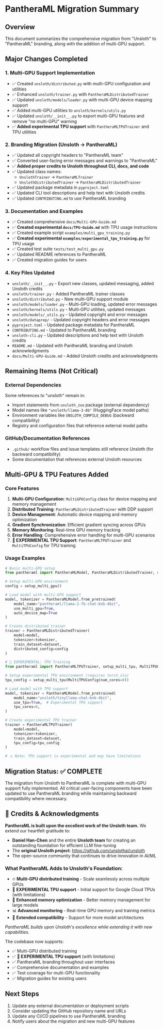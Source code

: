 # PantheraML Migration Summary

## Overview
This document summarizes the comprehensive migration from "Unsloth" to "PantheraML" branding, along with the addition of multi-GPU support.

## Major Changes Completed

### 1. Multi-GPU Support Implementation
- ✅ Created `unsloth/distributed.py` with multi-GPU configuration and utilities
- ✅ Enhanced `unsloth/trainer.py` with `PantheraMLDistributedTrainer` 
- ✅ Updated `unsloth/models/loader.py` with multi-GPU device mapping support
- ✅ Added multi-GPU utilities to `unsloth/kernels/utils.py`
- ✅ Updated `unsloth/__init__.py` to export multi-GPU features and remove "no multi-GPU" warning
- ✅ **Added experimental TPU support** with `PantheraMLTPUTrainer` and TPU utilities

### 2. Branding Migration (Unsloth → PantheraML)
- ✅ Updated all copyright headers to "PantheraML team"
- ✅ Converted user-facing error messages and warnings to "PantheraML"
- ✅ **Added proper credits to Unsloth throughout CLI, docs, and code**
- ✅ Updated class names:
  - `UnslothTrainer` → `PantheraMLTrainer`
  - `UnslothDistributedTrainer` → `PantheraMLDistributedTrainer`
- ✅ Updated package metadata in `pyproject.toml`
- ✅ Updated CLI tool descriptions and help text with Unsloth credits
- ✅ Updated `CONTRIBUTING.md` to use PantheraML branding

### 3. Documentation and Examples
- ✅ Created comprehensive `docs/Multi-GPU-Guide.md`
- ✅ **Created experimental `docs/TPU-Guide.md`** with TPU usage instructions
- ✅ Created example script `examples/multi_gpu_training.py`
- ✅ **Created experimental `examples/experimental_tpu_training.py`** for TPU usage
- ✅ Created test suite `tests/test_multi_gpu.py`
- ✅ Updated README references to PantheraML
- ✅ Created migration guides for users

### 4. Key Files Updated
- `unsloth/__init__.py` - Export new classes, updated messaging, added Unsloth credits
- `unsloth/trainer.py` - Added PantheraML trainer classes
- `unsloth/distributed.py` - New multi-GPU support module
- `unsloth/models/loader.py` - Multi-GPU loading, updated error messages
- `unsloth/kernels/utils.py` - Multi-GPU utilities, updated messages
- `unsloth/models/_utils.py` - Updated copyright and error messages
- `unsloth/dataprep/` - Updated copyright headers and error messages
- `pyproject.toml` - Updated package metadata for PantheraML
- `CONTRIBUTING.md` - Updated to PantheraML branding
- `unsloth-cli.py` - Updated descriptions and help text with Unsloth credits
- `README.md` - Updated with PantheraML branding and Unsloth acknowledgments
- `docs/Multi-GPU-Guide.md` - Added Unsloth credits and acknowledgments

## Remaining Items (Not Critical)

### External Dependencies
Some references to "unsloth" remain in:
- Import statements from `unsloth_zoo` package (external dependency)
- Model names like `"unsloth/llama-3-8b"` (HuggingFace model paths)
- Environment variables like `UNSLOTH_COMPILE_DEBUG` (backward compatibility)
- Registry and configuration files that reference external model paths

### GitHub/Documentation References  
- `.github/` workflow files and issue templates still reference Unsloth (for backward compatibility)
- Some documentation that references external Unsloth resources

## Multi-GPU & TPU Features Added

### Core Features
1. **Multi-GPU Configuration**: `MultiGPUConfig` class for device mapping and memory management
2. **Distributed Training**: `PantheraMLDistributedTrainer` with DDP support
3. **Device Management**: Automatic device mapping and memory optimization
4. **Gradient Synchronization**: Efficient gradient syncing across GPUs
5. **Memory Monitoring**: Real-time GPU memory tracking
6. **Error Handling**: Comprehensive error handling for multi-GPU scenarios
7. **🧪 EXPERIMENTAL TPU Support**: `PantheraMLTPUTrainer` and `MultiTPUConfig` for TPU training

### Usage Examples
```python
# Basic multi-GPU setup
from pantheraml import PantheraMLModel, PantheraMLDistributedTrainer, setup_multi_gpu

# Setup multi-GPU environment
config = setup_multi_gpu()

# Load model with multi-GPU support
model, tokenizer = PantheraMLModel.from_pretrained(
    model_name="pantheraml/llama-2-7b-chat-bnb-4bit",
    use_multi_gpu=True,
    auto_device_map=True
)

# Create distributed trainer
trainer = PantheraMLDistributedTrainer(
    model=model,
    tokenizer=tokenizer,
    train_dataset=dataset,
    distributed_config=config
)
```

```python
# 🧪 EXPERIMENTAL: TPU Training
from pantheraml import PantheraMLTPUTrainer, setup_multi_tpu, MultiTPUConfig

# Setup experimental TPU environment (requires torch_xla)
tpu_config = setup_multi_tpu(MultiTPUConfig(num_cores=8))

# Load model with TPU support
model, tokenizer = PantheraMLModel.from_pretrained(
    model_name="unsloth/tinyllama-chat-bnb-4bit",
    use_tpu=True,  # Experimental TPU support
    tpu_cores=8,
)

# Create experimental TPU trainer
trainer = PantheraMLTPUTrainer(
    model=model,
    tokenizer=tokenizer,
    train_dataset=dataset,
    tpu_config=tpu_config
)

# ⚠️ Note: TPU support is experimental and may have limitations
```

## Migration Status: ✅ COMPLETE

The migration from Unsloth to PantheraML is complete with multi-GPU support fully implemented. All critical user-facing components have been updated to use PantheraML branding while maintaining backward compatibility where necessary.

## 🙏 Credits & Acknowledgments

**PantheraML is built upon the excellent work of the Unsloth team.** We extend our heartfelt gratitude to:

- **Daniel Han-Chen** and the entire **Unsloth team** for creating an outstanding foundation for efficient LLM fine-tuning
- The **original Unsloth project**: https://github.com/unslothai/unsloth
- The open-source community that continues to drive innovation in AI/ML

### What PantheraML Adds to Unsloth's Foundation:
- 🔥 **Multi-GPU distributed training** - Scale seamlessly across multiple GPUs
- 🧪 **EXPERIMENTAL TPU support** - Initial support for Google Cloud TPUs (with limitations)
- 🚀 **Enhanced memory optimization** - Better memory management for large models  
- 📊 **Advanced monitoring** - Real-time GPU memory and training metrics
- 🔧 **Extended compatibility** - Support for more model architectures

*PantheraML builds upon Unsloth's excellence while extending it with new capabilities.*

The codebase now supports:
- ✅ Multi-GPU distributed training
- ✅ **🧪 EXPERIMENTAL TPU support** (with limitations)
- ✅ PantheraML branding throughout user interfaces
- ✅ Comprehensive documentation and examples
- ✅ Test coverage for multi-GPU functionality
- ✅ Migration guides for existing users

## Next Steps
1. Update any external documentation or deployment scripts
2. Consider updating the GitHub repository name and URLs
3. Update any CI/CD pipelines to use PantheraML branding
4. Notify users about the migration and new multi-GPU features
